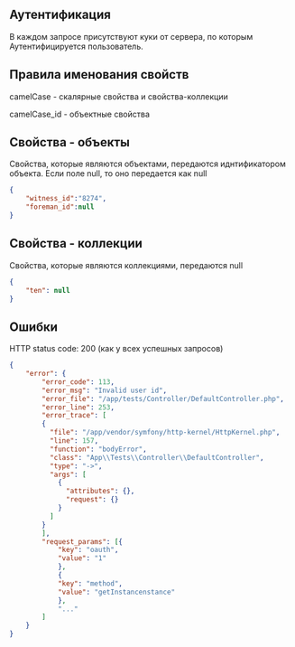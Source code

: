 ## Аутентификация
В каждом запросе присутствуют куки от сервера, по которым Аутентифицируется пользователь.

## Правила именования свойств
camelCase - скалярные свойства и свойства-коллекции

camelCase_id - объектные свойства

## Свойства - объекты
Свойства, которые являются объектами, передаются иднтификатором объекта. Если поле null, то оно передается как null
```json
{
    "witness_id":"8274",
    "foreman_id":null
}
```
  
## Свойства - коллекции
Свойства, которые являются коллекциями, передаются null
```json
{
    "ten": null
}
```  

## Ошибки
HTTP status code: 200 (как у всех успешных запросов)
```json
{
    "error": {
        "error_code": 113,
        "error_msg": "Invalid user id",
        "error_file": "/app/tests/Controller/DefaultController.php",
        "error_line": 253,
        "error_trace": [
        {
          "file": "/app/vendor/symfony/http-kernel/HttpKernel.php",
          "line": 157,
          "function": "bodyError",
          "class": "App\\Tests\\Controller\\DefaultController",
          "type": "->",
          "args": [
            {
              "attributes": {},
              "request": {}
            }
          ]
        }
        ],
        "request_params": [{
            "key": "oauth",
            "value": "1"
            }, 
            {
            "key": "method",
            "value": "getInstancenstance"
            },
            "..."
        ]
    }
}
```
